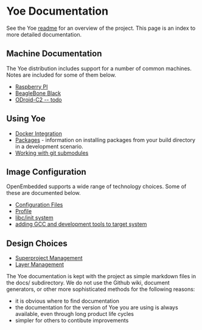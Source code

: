 # Yoe Documentation

See the Yoe [readme](../README.md) for an overview of the project. This page is
an index to more detailed documentation.

## Machine Documentation

The Yoe distribution includes support for a number of common machines. Notes are
included for some of them below.

- [Raspberry PI](raspberrypi.md)
- [BeagleBone Black](beagleboneblack.md)
- [ODroid-C2 -- todo]()

## Using Yoe

- [Docker Integration](docker.md)
- [Packages](packages.md) - information on installing packages from your build
  directory in a development scenario.
- [Working with git submodules](git-submodules.md)

## Image Configuration

OpenEmbedded supports a wide range of technology choices. Some of these are
documented below.

- [Configuration Files](conf-files.md)
- [Profile](yoe-profile.md)
- [libc/init system](libc-init.md)
- [adding GCC and development tools to target system](gcc.md)

## Design Choices

- [Superproject Management](superproject-management.md)
- [Layer Management](layer-management.md)

The Yoe documentation is kept with the project as simple markdown files in the
docs/ subdirectory. We do not use the Github wiki, document generators, or other
more sophisticated methods for the following reasons:

- it is obvious where to find documentation
- the documentation for the version of Yoe you are using is always available,
  even through long product life cycles
- simpler for others to contibute improvements
